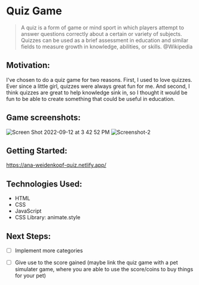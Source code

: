 # Quiz Game

> A quiz is a form of game or mind sport in which players attempt to answer questions correctly about a certain or variety of subjects. Quizzes can be used as a brief assessment in education and similar fields to measure growth in knowledge, abilities, or skills.
@Wikipedia

## Motivation: 

I've chosen to do a quiz game for two reasons. First, I used to love quizzes. Ever since a little girl, quizzes were always great fun for me.
And second, I think quizzes are great to help knowledge sink in, so I thought it would be fun to be able to create something that could be useful in education.

## Game screenshots: 

![Screen Shot 2022-09-12 at 3 42 52 PM](https://user-images.githubusercontent.com/105326882/189743929-4f4d2637-a64b-4c19-a81a-97c29da21fc1.png)
![Screenshot-2](https://user-images.githubusercontent.com/105326882/189746956-dc6da69d-e3d6-45e0-ab48-fb54001af9da.png)

## Getting Started: 

https://ana-weidenkopf-quiz.netlify.app/

## Technologies Used:

- HTML
- CSS
- JavaScript
- CSS Library: animate.style

## Next Steps:

- [ ] Implement more categories
- [ ] Give use to the score gained (maybe link the quiz game with a pet simulater game, where you are able to use the score/coins to buy things for your pet)


